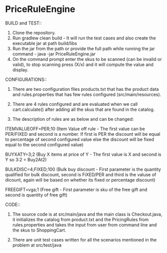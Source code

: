 # PriceRuleEngine

BUILD and TEST::

1) Clone the repository.
2) Run gradlew clean build - It will run the test cases and also create the executable jar at path build/libs
3) Run the jar from the path or provide the full path while running the jar command - java -jar PriceRuleEngine.jar
4) On the command prompt enter the skus to be scanned (can be invalid or valid), to stop scanning press (X/x) and it will compute the value and display.

CONFIGURATIONS::

1) There are two configuration files products.txt that has the product data and rules.properties that has few rules configured (src/main/resources).

2) There are 4 rules configured and are evaluated when we call cart.calculate() after adding all the skus that are found in the catalog.

3) The description of rules are as below and can be changed:

ITEMVALUEOFF=PER;10 (Item Value off rule - The first value can be PER/FIXED and second is a number. If first is PER the discount will be equal to percentage of second configured value else the discount will be fixed equal to the second configured value)

BUYXATY=3;2 (Buy X items at price of Y - The first value is X and second is Y so 3:2 = Buy2At2)

BULKDISC=4;FIXED;100 (Bulk buy discount - First parameter is the quantity qualified for bulk discount, second is FiXED/PER and third is the valuse of dicount, again will be based on whether its fixed or percentage discount)

FREEGIFT=vga;1 (Free gift - First parameter is sku of the free gift and second is quantity of free gift)


CODE::

1) The source code is at src/main/java and the main class is Checkout.java, it initializes the catalog from product.txt and the PricingRules from rules.properties and takes the input from user from command line and the skus to ShoppingCart.

2) There are unit test cases written for all the scenarios mentioned in the problem at src/test/java
